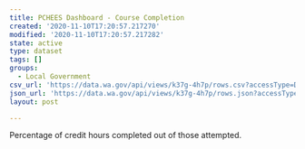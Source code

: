 ```yaml
---
title: PCHEES Dashboard - Course Completion
created: '2020-11-10T17:20:57.217270'
modified: '2020-11-10T17:20:57.217282'
state: active
type: dataset
tags: []
groups:
  - Local Government
csv_url: 'https://data.wa.gov/api/views/k37g-4h7p/rows.csv?accessType=DOWNLOAD'
json_url: 'https://data.wa.gov/api/views/k37g-4h7p/rows.json?accessType=DOWNLOAD'
layout: post

---
```

Percentage of credit hours completed out of those attempted.
